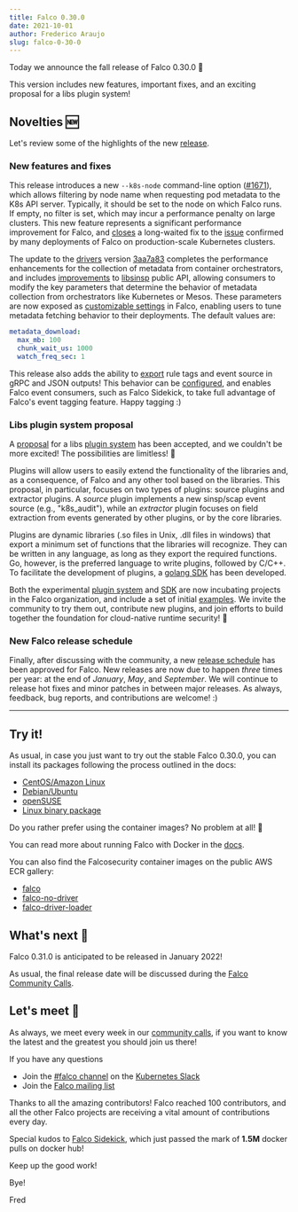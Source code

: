 ```yaml
---
title: Falco 0.30.0
date: 2021-10-01
author: Frederico Araujo
slug: falco-0-30-0
---
```


Today we announce the fall release of Falco 0.30.0 🌱

This version includes new features, important fixes, and an exciting proposal for a libs plugin system!

## Novelties 🆕

Let's review some of the highlights of the new [release](https://github.com/falcosecurity/falco/blob/master/CHANGELOG.md#v0300).

### New features and fixes

This release introduces a new `--k8s-node` command-line option ([#1671](https://github.com/falcosecurity/falco/pull/1671)), which allows filtering by node name when requesting pod metadata to the K8s API server. Typically, it should be set to the node on which Falco runs. If empty, no filter is set, which may incur a performance penalty on large clusters. This new feature represents a significant performance improvement for Falco, and [closes](https://github.com/falcosecurity/libs/issues/43) a long-waited fix to the [issue](https://github.com/falcosecurity/falco/issues/778) confirmed by many deployments of Falco on production-scale Kubernetes clusters.

The update to the [drivers](https://github.com/falcosecurity/libs/tree/master/driver) version [3aa7a83](https://github.com/falcosecurity/libs/tree/3aa7a83bf7b9e6229a3824e3fd1f4452d1e95cb4) completes the performance enhancements for the collection of metadata from container orchestrators, and includes [improvements](https://github.com/falcosecurity/libs/pull/40) to [libsinsp](https://github.com/falcosecurity/libs/tree/master/userspace/libsinsp) public API, allowing consumers to modify the key parameters that determine the behavior of metadata collection from orchestrators like Kubernetes or Mesos. These parameters are now exposed as [customizable settings](https://github.com/falcosecurity/falco/pull/1667) in Falco, enabling users to tune metadata fetching behavior to their deployments. The default values are:

```yaml
metadata_download:
  max_mb: 100
  chunk_wait_us: 1000
  watch_freq_sec: 1
```

This release also adds the ability to [export](https://github.com/falcosecurity/falco/pull/1714) rule tags and event source in gRPC and JSON outputs! This behavior can be [configured](https://github.com/falcosecurity/falco/pull/1733), and enables Falco event consumers, such as Falco Sidekick, to take full advantage of Falco's event tagging feature. Happy tagging :)

### Libs plugin system proposal

A [proposal](https://github.com/falcosecurity/falco/blob/master/proposals/20210501-plugin-system.md) for a libs [plugin system](https://github.com/falcosecurity/plugins) has been accepted, and we couldn't be more excited! The possibilities are limitless! 🎉 

Plugins will allow users to easily extend the functionality of the libraries and, as a consequence, of Falco and any other tool based on the libraries. This proposal, in particular, focuses on two types of plugins: source plugins and extractor plugins. A _source_ plugin implements a new sinsp/scap event source (e.g., "k8s\_audit"), while an _extractor_ plugin focuses on field extraction from events generated by other plugins, or by the core libraries.

Plugins are dynamic libraries (.so files in Unix, .dll files in windows) that export a minimum set of functions that the libraries will recognize. They can be written in any language, as long as they export the required functions. Go, however, is the preferred language to write plugins, followed by C/C++. To facilitate the development of plugins, a [golang SDK](https://github.com/falcosecurity/plugin-sdk-go) has been developed.

Both the experimental [plugin system](https://github.com/falcosecurity/plugins) and [SDK](https://github.com/falcosecurity/plugin-sdk-go) are now incubating projects in the Falco organization, and include a set of initial [examples](https://github.com/falcosecurity/falco/blob/master/proposals/20210501-plugin-system.md#examples). We invite the community to try them out, contribute new plugins, and join efforts to build together the foundation for cloud-native runtime security! 🚀

### New Falco release schedule

Finally, after discussing with the community, a new [release schedule](https://github.com/falcosecurity/falco/pull/1711) has been approved for Falco. New releases are now due to happen _three_ times per year: at the end of _January_, _May_, and _September_. We will continue to release hot fixes and minor patches in between major releases. As always, feedback, bug reports, and contributions are welcome! :)

---

## Try it!

As usual, in case you just want to try out the stable Falco 0.30.0, you can install its packages following the process outlined in the docs:

- [CentOS/Amazon Linux](https://falco.org/docs/getting-started/installation/#centos-rhel)
- [Debian/Ubuntu](https://falco.org/docs/getting-started/installation/#debian)
- [openSUSE](https://falco.org/docs/getting-started/installation/#suse)
- [Linux binary package](https://falco.org/docs/getting-started/installation/#linux-binary)

Do you rather prefer using the container images? No problem at all! 🐳

You can read more about running Falco with Docker in the [docs](https://falco.org/docs/getting-started/running/#docker).

You can also find the Falcosecurity container images on the public AWS ECR gallery:

- [falco](https://gallery.ecr.aws/falcosecurity/falco)
- [falco-no-driver](https://gallery.ecr.aws/falcosecurity/falco-no-driver)
- [falco-driver-loader](https://gallery.ecr.aws/falcosecurity/falco-driver-loader)

## What's next 🔮

Falco 0.31.0 is anticipated to be released in January 2022!

As usual, the final release date will be discussed during the [Falco Community Calls](https://github.com/falcosecurity/community).

## Let's meet 🤝

As always, we meet every week in our [community calls](https://github.com/falcosecurity/community),
if you want to know the latest and the greatest you should join us there!

If you have any questions

- Join the [#falco channel](https://kubernetes.slack.com/messages/falco) on the [Kubernetes Slack](https://slack.k8s.io)
- Join the [Falco mailing list](https://lists.cncf.io/g/cncf-falco-dev)

Thanks to all the amazing contributors! Falco reached 100 contributors, and all the other Falco projects are receiving a vital amount of contributions every day. 

Special kudos to [Falco Sidekick](https://github.com/falcosecurity/falcosidekick), which just passed the mark of **1.5M** docker pulls on docker hub!

Keep up the good work!

Bye!

Fred
